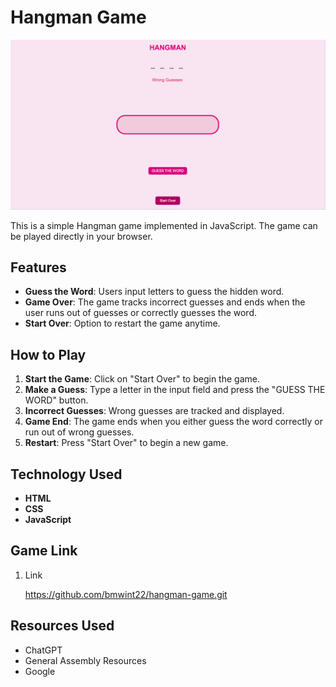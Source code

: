 # Hangman Game
![Hangman Game]( https://github.com/bmwint22/hangman-game/blob/main/Hangman%20Game%20.png?raw=true)

This is a simple Hangman game implemented in JavaScript. The game can be played directly in your browser.

## Features

- **Guess the Word**: Users input letters to guess the hidden word.
- **Game Over**: The game tracks incorrect guesses and ends when the user runs out of guesses or correctly guesses the word.
- **Start Over**: Option to restart the game anytime.

## How to Play

1. **Start the Game**: Click on "Start Over" to begin the game.
2. **Make a Guess**: Type a letter in the input field and press the "GUESS THE WORD" button.
3. **Incorrect Guesses**: Wrong guesses are tracked and displayed.
4. **Game End**: The game ends when you either guess the word correctly or run out of wrong guesses.
5. **Restart**: Press "Start Over" to begin a new game.

## Technology Used

- **HTML**
- **CSS**
- **JavaScript**

## Game Link

1. Link

   https://github.com/bmwint22/hangman-game.git

## Resources Used

- ChatGPT
- General Assembly Resources
- Google







